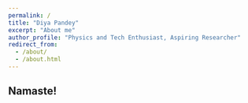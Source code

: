 ```yaml
---
permalink: /
title: "Diya Pandey"
excerpt: "About me"
author_profile: "Physics and Tech Enthusiast, Aspiring Researcher"
redirect_from: 
  - /about/
  - /about.html
---
```



## Namaste!